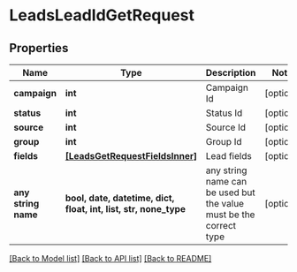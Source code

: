 # LeadsLeadIdGetRequest


## Properties
Name | Type | Description | Notes
------------ | ------------- | ------------- | -------------
**campaign** | **int** | Campaign Id | [optional] 
**status** | **int** | Status Id | [optional] 
**source** | **int** | Source Id | [optional] 
**group** | **int** | Group Id | [optional] 
**fields** | [**[LeadsGetRequestFieldsInner]**](LeadsGetRequestFieldsInner.md) | Lead fields | [optional] 
**any string name** | **bool, date, datetime, dict, float, int, list, str, none_type** | any string name can be used but the value must be the correct type | [optional]

[[Back to Model list]](../README.md#documentation-for-models) [[Back to API list]](../README.md#documentation-for-api-endpoints) [[Back to README]](../README.md)


